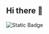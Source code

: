 ## Hi there 👋

<img alt="Static Badge" src="https://img.shields.io/badge/Runny_Devs-Portfolio-purple?style=flat&link=https%3A%2F%2Frunyy-portfolio.vercel.app%2F">


<!--
**Rodaverme/Rodaverme** is a ✨ _special_ ✨ repository because its `README.md` (this file) appears on your GitHub profile.

Here are some ideas to get you started:

- 🔭 I’m currently working on ...
- 🌱 I’m currently learning ...
- 👯 I’m looking to collaborate on ...
- 🤔 I’m looking for help with ...
- 💬 Ask me about ...
- 📫 How to reach me: ...
- 😄 Pronouns: ...
- ⚡ Fun fact: ...
-->
